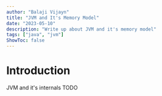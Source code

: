 ```yaml
---
author: "Balaji Vijayn"
title: "JVM and It's Memory Model"
date: "2023-05-10"
description: "Write up about JVM and it's memory model"
tags: ["java", "jvm"]
ShowToc: false
---
```


# Introduction

JVM and it's internals
TODO